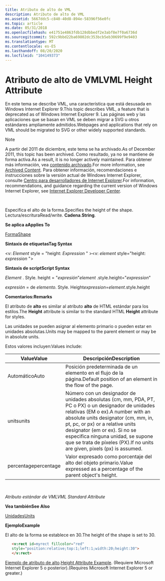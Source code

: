 ```yaml
---
title: Atributo de alto de VML
description: Atributo de alto de VML
ms.assetid: 5667ddc5-c840-40d8-894e-58396f56e0fc
ms.topic: article
ms.date: 05/31/2018
ms.openlocfilehash: e41751e4863fdb128dbbedf2e3abf8e7f0a6736d
ms.sourcegitcommit: 592c9bbd22ba69802dc353bcb5eb30699f9e9403
ms.translationtype: MT
ms.contentlocale: es-ES
ms.lasthandoff: 08/20/2020
ms.locfileid: "104149373"
---
```

# <a name="vml-height-attribute"></a><span data-ttu-id="562e7-103">Atributo de alto de VML</span><span class="sxs-lookup"><span data-stu-id="562e7-103">VML Height Attribute</span></span>

<span data-ttu-id="562e7-104">En este tema se describe VML, una característica que está desusada en Windows Internet Explorer 9.</span><span class="sxs-lookup"><span data-stu-id="562e7-104">This topic describes VML, a feature that is deprecated as of Windows Internet Explorer 9.</span></span> <span data-ttu-id="562e7-105">Las páginas web y las aplicaciones que se basan en VML se deben migrar a SVG u otros estándares ampliamente admitidos.</span><span class="sxs-lookup"><span data-stu-id="562e7-105">Webpages and applications that rely on VML should be migrated to SVG or other widely supported standards.</span></span>

> [!Note]  
> <span data-ttu-id="562e7-106">A partir del 2011 de diciembre, este tema se ha archivado.</span><span class="sxs-lookup"><span data-stu-id="562e7-106">As of December 2011, this topic has been archived.</span></span> <span data-ttu-id="562e7-107">Como resultado, ya no se mantiene de forma activa.</span><span class="sxs-lookup"><span data-stu-id="562e7-107">As a result, it is no longer actively maintained.</span></span> <span data-ttu-id="562e7-108">Para obtener más información, vea [contenido archivado](/previous-versions/windows/internet-explorer/ie-developer/).</span><span class="sxs-lookup"><span data-stu-id="562e7-108">For more information, see [Archived Content](/previous-versions/windows/internet-explorer/ie-developer/).</span></span> <span data-ttu-id="562e7-109">Para obtener información, recomendaciones e instrucciones sobre la versión actual de Windows Internet Explorer, consulte [Centro para desarrolladores de Internet Explorer](https://msdn.microsoft.com/ie/).</span><span class="sxs-lookup"><span data-stu-id="562e7-109">For information, recommendations, and guidance regarding the current version of Windows Internet Explorer, see [Internet Explorer Developer Center](https://msdn.microsoft.com/ie/).</span></span>

 

<span data-ttu-id="562e7-110">Especifica el alto de la forma.</span><span class="sxs-lookup"><span data-stu-id="562e7-110">Specifies the height of the shape.</span></span> <span data-ttu-id="562e7-111">Lectura/escritura</span><span class="sxs-lookup"><span data-stu-id="562e7-111">Read/write.</span></span> <span data-ttu-id="562e7-112">**Cadena**.</span><span class="sxs-lookup"><span data-stu-id="562e7-112">**String**.</span></span>

<span data-ttu-id="562e7-113">**Se aplica a**</span><span class="sxs-lookup"><span data-stu-id="562e7-113">**Applies To**</span></span>

[<span data-ttu-id="562e7-114">Forma</span><span class="sxs-lookup"><span data-stu-id="562e7-114">Shape</span></span>](shape-element--vml.md)

<span data-ttu-id="562e7-115">**Sintaxis de etiquetas**</span><span class="sxs-lookup"><span data-stu-id="562e7-115">**Tag Syntax**</span></span>

<span data-ttu-id="562e7-116"><v: *Element* style = "height: *Expression* " ></span><span class="sxs-lookup"><span data-stu-id="562e7-116"><v: *element* style="height: *expression* "></span></span>

<span data-ttu-id="562e7-117">**Sintaxis de script**</span><span class="sxs-lookup"><span data-stu-id="562e7-117">**Script Syntax**</span></span>

<span data-ttu-id="562e7-118">*Element* . Style. height = "*expresión*"</span><span class="sxs-lookup"><span data-stu-id="562e7-118">*element* .style.height="*expression*"</span></span>

<span data-ttu-id="562e7-119">*expresión* = de *elemento*. Style. Height</span><span class="sxs-lookup"><span data-stu-id="562e7-119">*expression*=*element*.style.height</span></span>

<span data-ttu-id="562e7-120">**Comentarios:**</span><span class="sxs-lookup"><span data-stu-id="562e7-120">**Remarks**</span></span>

<span data-ttu-id="562e7-121">El atributo de **alto** es similar al atributo **alto** de HTML estándar para los estilos.</span><span class="sxs-lookup"><span data-stu-id="562e7-121">The **Height** attribute is similar to the standard HTML **Height** attribute for styles.</span></span>

<span data-ttu-id="562e7-122">Las unidades se pueden asignar al elemento primario o pueden estar en unidades absolutas.</span><span class="sxs-lookup"><span data-stu-id="562e7-122">Units may be mapped to the parent element or may be in absolute units.</span></span>

<span data-ttu-id="562e7-123">Estos valores incluyen:</span><span class="sxs-lookup"><span data-stu-id="562e7-123">Values include:</span></span>



| <span data-ttu-id="562e7-124">Value</span><span class="sxs-lookup"><span data-stu-id="562e7-124">Value</span></span>      | <span data-ttu-id="562e7-125">Descripción</span><span class="sxs-lookup"><span data-stu-id="562e7-125">Description</span></span>                                                                                                                                                      |
|------------|------------------------------------------------------------------------------------------------------------------------------------------------------------------|
| <span data-ttu-id="562e7-126">Automático</span><span class="sxs-lookup"><span data-stu-id="562e7-126">Auto</span></span>       | <span data-ttu-id="562e7-127">Posición predeterminada de un elemento en el flujo de la página.</span><span class="sxs-lookup"><span data-stu-id="562e7-127">Default position of an element in the flow of the page.</span></span>                                                                                                          |
| <span data-ttu-id="562e7-128">units</span><span class="sxs-lookup"><span data-stu-id="562e7-128">units</span></span>      | <span data-ttu-id="562e7-129">Número con un designador de unidades absolutas (cm, mm, PDA, PT, PC o PX) o un designador de unidades relativas (EM o ex).</span><span class="sxs-lookup"><span data-stu-id="562e7-129">A number with an absolute units designator (cm, mm, in, pt, pc, or px) or a relative units designator (em or ex).</span></span> <span data-ttu-id="562e7-130">Si no se especifica ninguna unidad, se supone que se trata de píxeles (PX).</span><span class="sxs-lookup"><span data-stu-id="562e7-130">If no units are given, pixels (px) is assumed.</span></span> |
| <span data-ttu-id="562e7-131">percentage</span><span class="sxs-lookup"><span data-stu-id="562e7-131">percentage</span></span> | <span data-ttu-id="562e7-132">Valor expresado como porcentaje del alto del objeto primario.</span><span class="sxs-lookup"><span data-stu-id="562e7-132">Value expressed as a percentage of the parent object's height.</span></span>                                                                                                   |



 

<span data-ttu-id="562e7-133">*Atributo estándar de VML*</span><span class="sxs-lookup"><span data-stu-id="562e7-133">*VML Standard Attribute*</span></span>

<span data-ttu-id="562e7-134">**Vea también**</span><span class="sxs-lookup"><span data-stu-id="562e7-134">**See Also**</span></span>

[<span data-ttu-id="562e7-135">Unidades</span><span class="sxs-lookup"><span data-stu-id="562e7-135">Units</span></span>](msdn-online-vml-units.md)

<span data-ttu-id="562e7-136">**Ejemplo**</span><span class="sxs-lookup"><span data-stu-id="562e7-136">**Example**</span></span>

<span data-ttu-id="562e7-137">El alto de la forma se establece en 30.</span><span class="sxs-lookup"><span data-stu-id="562e7-137">The height of the shape is set to 30.</span></span>


```HTML
   <v:rect id=myrect fillcolor="red"
   style="position:relative;top:1;left:1;width:20;height:30">
   </v:rect>
```



<span data-ttu-id="562e7-138">[Ejemplo de atributo de alto](/previous-versions/bb229671(v=vs.85)).</span><span class="sxs-lookup"><span data-stu-id="562e7-138">[Height Attribute Example](/previous-versions/bb229671(v=vs.85)).</span></span> <span data-ttu-id="562e7-139">(Requiere Microsoft Internet Explorer 5 o posterior).</span><span class="sxs-lookup"><span data-stu-id="562e7-139">(Requires Microsoft Internet Explorer 5 or greater.)</span></span>

 

 